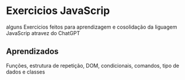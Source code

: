 # Exercicios JavaScrip

alguns Exercicios feitos para aprendizagem e cosolidação da liguagem JavaScrip atravez do ChatGPT



## Aprendizados

Funções, estrutura de repetição, DOM, condicionais, comandos, tipo de dados e classes
